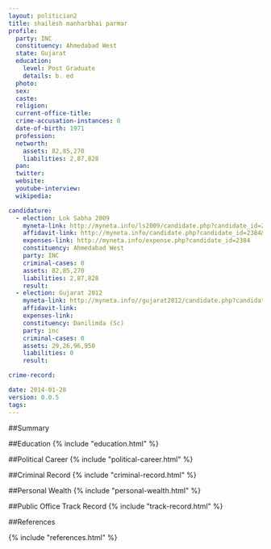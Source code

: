 ```yaml
---
layout: politician2
title: shailesh manharbhai parmar
profile: 
  party: INC
  constituency: Ahmedabad West
  state: Gujarat
  education: 
    level: Post Graduate
    details: b. ed
  photo: 
  sex: 
  caste: 
  religion: 
  current-office-title: 
  crime-accusation-instances: 0
  date-of-birth: 1971
  profession: 
  networth: 
    assets: 82,85,270
    liabilities: 2,87,828
  pan: 
  twitter: 
  website: 
  youtube-interview: 
  wikipedia: 

candidature: 
  - election: Lok Sabha 2009
    myneta-link: http://myneta.info/ls2009/candidate.php?candidate_id=2384
    affidavit-link: http://myneta.info/candidate.php?candidate_id=2384&scan=original
    expenses-link: http://myneta.info/expense.php?candidate_id=2384
    constituency: Ahmedabad West 
    party: INC
    criminal-cases: 0
    assets: 82,85,270
    liabilities: 2,87,828
    result:  
  - election: Gujarat 2012
    myneta-link: http://myneta.info//gujarat2012/candidate.php?candidate_id=1552
    affidavit-link: 
    expenses-link: 
    constituency: Danilimda (Sc) 
    party: inc
    criminal-cases: 0
    assets: 29,26,96,950
    liabilities: 0
    result:  

crime-record: 

date: 2014-01-28
version: 0.0.5
tags: 
---
```

##Summary


##Education
{% include "education.html" %}


##Political Career
{% include "political-career.html" %}


##Criminal Record
{% include "criminal-record.html" %}


##Personal Wealth
{% include "personal-wealth.html" %}


##Public Office Track Record
{% include "track-record.html" %}


##References


{% include "references.html" %}